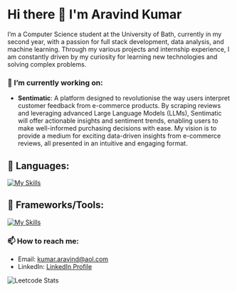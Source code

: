 <!--
**araa1902/araa1902** is a ✨ _special_ ✨ repository because its `README.md` (this file) appears on your GitHub profile.

Here are some ideas to get you started:

- 🔭 I’m currently working on ...
- 🌱 I’m currently learning ...
- 👯 I’m looking to collaborate on ...
- 🤔 I’m looking for help with ...
- 💬 Ask me about ...
- 📫 How to reach me: ...
- 😄 Pronouns: ...
- ⚡ Fun fact: ...
-->
# Hi there 👋 I'm Aravind Kumar

I’m a Computer Science student at the University of Bath, currently in my second year, with a passion for full stack development, data analysis, and machine learning. Through my various projects and internship experience, I am constantly driven by my curiosity for learning new technologies and solving complex problems.

### 🔭 I’m currently working on:
- **Sentimatic**: A platform designed to revolutionise the way users interpret customer feedback from e-commerce products. By scraping reviews and leveraging advanced Large Language Models (LLMs), Sentimatic will offer actionable insights and sentiment trends, enabling users to make well-informed purchasing decisions with ease. My vision is to provide a medium for exciting data-driven insights from e-commerce reviews, all presented in an intuitive and engaging format.

## 🔧 Languages: 
[![My Skills](https://skillicons.dev/icons?i=py,cs,cpp,java,sqlite,js,ts,haskell)](https://skillicons.dev)

## 🔧 Frameworks/Tools: 
[![My Skills](https://skillicons.dev/icons?i=vite,tailwind,supabase,postgres,nodejs,nextjs)](https://skillicons.dev)

### 📫 How to reach me:
- Email: [kumar.aravind@aol.com](mailto:kumar.aravind@aol.com)
- LinkedIn: [LinkedIn Profile](https://www.linkedin.com/in/aravind-kumar-74720a212/)

![Leetcode Stats](https://leetcard.jacoblin.cool/araa427)
